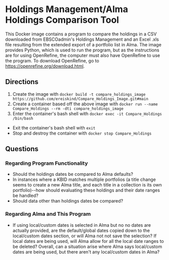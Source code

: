 # Holdings Management/Alma Holdings Comparison Tool
This Docker image contains a program to compare the holdings in a CSV downloaded from EBSCOadmin's Holdings Management and an Excel .xls file resulting from the extended export of a portfolio list in Alma. The image provides Python, which is used to run the program, but as the instructions are for using OpenRefine, the computer must also have OpenRefine to use the program. To download OpenRefine, go to https://openrefine.org/download.html.

## Directions
1. Create the image with `docker build -t compare_holdings_image https://github.com/ereiskind/Compare_Holdings_Image.git#main`
2. Create a container based off the above image with `docker run --name Compare_Holdings --rm -dti compare_holdings_image`
3. Enter the container's bash shell with `docker exec -it Compare_Holdings /bin/bash`

* Exit the container's bash shell with `exit`
* Stop and destroy the container with `docker stop Compare_Holdings`


## Questions
### Regarding Program Functionality
* Should the holdings dates be compared to Alma defaults?
* In instances where a KBID matches multiple portfolios (a title change seems to create a new Alma title, and each title in a collection is its own portfolio)--how should evaluating these holdings and their date ranges be handled?
* Should data other than holdings dates be compared?

### Regarding Alma and This Program
* If using local/custom dates is selected in Alma but no no dates are actually provided, are the default/global dates copied down to the local/custom dates section, or will Alma not not save the selection? If local dates are being used, will Alma allow for all the local date ranges to be deleted? Overall, can a situation arise where Alma says local/custom dates are being used, but there aren't any local/custom dates in Alma?